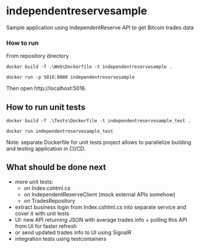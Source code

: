 # independentreservesample
Sample application using IndependentReserve API to get Bitcoin trades data

### How to run
From repository directory
```shell
docker build -f .\Web\Dockerfile -t independentreservesample .
```

```shell
docker run -p 5016:8080 independentreservesample
```

Then open http://localhost:5016.

## How to run unit tests
```shell
docker build -f .\Tests\Dockerfile -t independentreservesample_test .
```

```shell
docker run independentreservesample_test
```

Note: separate Dockerfile for unit tests project allows to parallelize building and testing application in CI/CD.

## What should be done next
- more unit tests: 
	- on Index.cshtml.cs
	- on IndependentReserveClient (mock external APIs somehow)
	- on TradesRepository
- extract business login from Index.cshtml.cs into separate service and cover it with unit tests
- UI: new API returning JSON with average trades info + polling this API from UI for faster refresh
- or send updated trades info to UI using SignalR
- integration tests using testcontainers